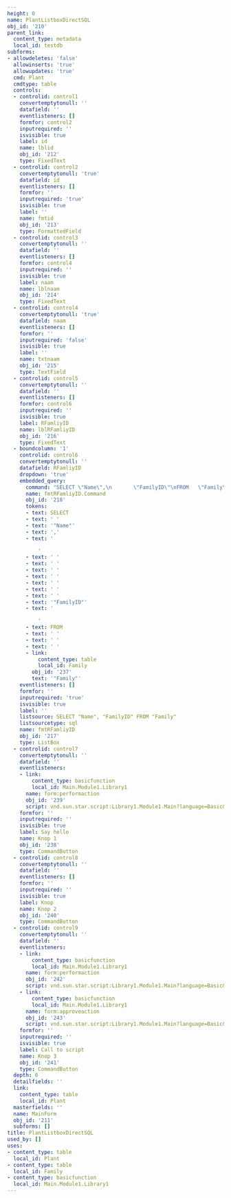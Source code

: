 ```yaml
---
height: 0
name: PlantListboxDirectSQL
obj_id: '210'
parent_link:
  content_type: metadata
  local_id: testdb
subforms:
- allowdeletes: 'false'
  allowinserts: 'true'
  allowupdates: 'true'
  cmd: Plant
  cmdtype: table
  controls:
  - controlid: control1
    convertemptytonull: ''
    datafield: ''
    eventlisteners: []
    formfor: control2
    inputrequired: ''
    isvisible: true
    label: id
    name: lblid
    obj_id: '212'
    type: FixedText
  - controlid: control2
    convertemptytonull: 'true'
    datafield: id
    eventlisteners: []
    formfor: ''
    inputrequired: 'true'
    isvisible: true
    label: ''
    name: fmtid
    obj_id: '213'
    type: FormattedField
  - controlid: control3
    convertemptytonull: ''
    datafield: ''
    eventlisteners: []
    formfor: control4
    inputrequired: ''
    isvisible: true
    label: naam
    name: lblnaam
    obj_id: '214'
    type: FixedText
  - controlid: control4
    convertemptytonull: 'true'
    datafield: naam
    eventlisteners: []
    formfor: ''
    inputrequired: 'false'
    isvisible: true
    label: ''
    name: txtnaam
    obj_id: '215'
    type: TextField
  - controlid: control5
    convertemptytonull: ''
    datafield: ''
    eventlisteners: []
    formfor: control6
    inputrequired: ''
    isvisible: true
    label: RFamliyID
    name: lblRFamliyID
    obj_id: '216'
    type: FixedText
  - boundcolumn: '1'
    controlid: control6
    convertemptytonull: ''
    datafield: RFamliyID
    dropdown: 'true'
    embedded_query:
      command: "SELECT \"Name\",\n       \"FamilyID\"\nFROM   \"Family\""
      name: fmtRFamliyID.Command
      obj_id: '218'
      tokens:
      - text: SELECT
      - text: ' '
      - text: '"Name"'
      - text: ','
      - text: '

          '
      - text: ' '
      - text: ' '
      - text: ' '
      - text: ' '
      - text: ' '
      - text: ' '
      - text: ' '
      - text: '"FamilyID"'
      - text: '

          '
      - text: FROM
      - text: ' '
      - text: ' '
      - text: ' '
      - link:
          content_type: table
          local_id: Family
        obj_id: '237'
        text: '"Family"'
    eventlisteners: []
    formfor: ''
    inputrequired: 'true'
    isvisible: true
    label: ''
    listsource: SELECT "Name", "FamilyID" FROM "Family"
    listsourcetype: sql
    name: fmtRFamliyID
    obj_id: '217'
    type: ListBox
  - controlid: control7
    convertemptytonull: ''
    datafield: ''
    eventlisteners:
    - link:
        content_type: basicfunction
        local_id: Main.Module1.Library1
      name: form:performaction
      obj_id: '239'
      script: vnd.sun.star.script:Library1.Module1.Main?language=Basic&location=document
    formfor: ''
    inputrequired: ''
    isvisible: true
    label: Say hello
    name: Knop 1
    obj_id: '238'
    type: CommandButton
  - controlid: control8
    convertemptytonull: ''
    datafield: ''
    eventlisteners: []
    formfor: ''
    inputrequired: ''
    isvisible: true
    label: Knop
    name: Knop 2
    obj_id: '240'
    type: CommandButton
  - controlid: control9
    convertemptytonull: ''
    datafield: ''
    eventlisteners:
    - link:
        content_type: basicfunction
        local_id: Main.Module1.Library1
      name: form:performaction
      obj_id: '242'
      script: vnd.sun.star.script:Library1.Module1.Main?language=Basic&location=document
    - link:
        content_type: basicfunction
        local_id: Main.Module1.Library1
      name: form:approveaction
      obj_id: '243'
      script: vnd.sun.star.script:Library1.Module1.Main?language=Basic&location=document
    formfor: ''
    inputrequired: ''
    isvisible: true
    label: Call to script
    name: Knop 3
    obj_id: '241'
    type: CommandButton
  depth: 0
  detailfields: ''
  link:
    content_type: table
    local_id: Plant
  masterfields: ''
  name: MainForm
  obj_id: '211'
  subforms: []
title: PlantListboxDirectSQL
used_by: []
uses:
- content_type: table
  local_id: Plant
- content_type: table
  local_id: Family
- content_type: basicfunction
  local_id: Main.Module1.Library1
---
```

